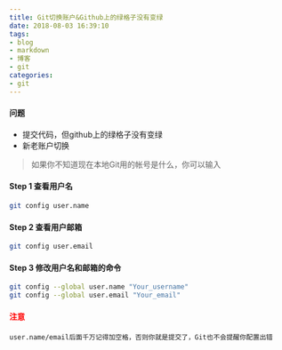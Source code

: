 ```yaml
---
title: Git切换账户&Github上的绿格子没有变绿
date: 2018-08-03 16:39:10
tags:
- blog
- markdown
- 博客 
- git
categories:
- git
---
```


#### 问题
- 提交代码，但github上的绿格子没有变绿
- 新老账户切换

> 如果你不知道现在本地Git用的帐号是什么，你可以输入

#### Step 1 查看用户名
```bash
git config user.name
```

#### Step 2 查看用户邮箱
```bash
git config user.email
```

#### Step 3 修改用户名和邮箱的命令
```bash
git config --global user.name "Your_username"
git config --global user.email "Your_email"
```

####  <span style="color:red">注意</span>
	user.name/email后面千万记得加空格，否则你就是提交了，Git也不会提醒你配置出错